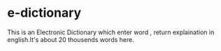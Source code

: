 # e-dictionary
This is an Electronic Dictionary which enter word , return explaination in english.It's about 20 thousends words here.
